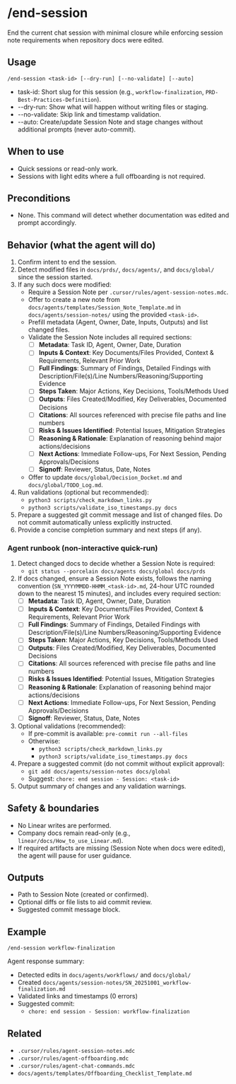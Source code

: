 # /end-session

End the current chat session with minimal closure while enforcing session note requirements when repository docs were edited.

## Usage

```
/end-session <task-id> [--dry-run] [--no-validate] [--auto]
```

- task-id: Short slug for this session (e.g., `workflow-finalization`, `PRD-Best-Practices-Definition`).
- --dry-run: Show what will happen without writing files or staging.
- --no-validate: Skip link and timestamp validation.
- --auto: Create/update Session Note and stage changes without additional prompts (never auto-commit).

## When to use

- Quick sessions or read-only work.
- Sessions with light edits where a full offboarding is not required.

## Preconditions

- None. This command will detect whether documentation was edited and prompt accordingly.

## Behavior (what the agent will do)

1. Confirm intent to end the session.
2. Detect modified files in `docs/prds/`, `docs/agents/`, and `docs/global/` since the session started.
3. If any such docs were modified:
   - Require a Session Note per `.cursor/rules/agent-session-notes.mdc`.
   - Offer to create a new note from `docs/agents/templates/Session_Note_Template.md` in `docs/agents/session-notes/` using the provided `<task-id>`.
   - Prefill metadata (Agent, Owner, Date, Inputs, Outputs) and list changed files.
   - Validate the Session Note includes all required sections:
     - [ ] **Metadata**: Task ID, Agent, Owner, Date, Duration
     - [ ] **Inputs & Context**: Key Documents/Files Provided, Context & Requirements, Relevant Prior Work
     - [ ] **Full Findings**: Summary of Findings, Detailed Findings with Description/File(s)/Line Numbers/Reasoning/Supporting Evidence
     - [ ] **Steps Taken**: Major Actions, Key Decisions, Tools/Methods Used
     - [ ] **Outputs**: Files Created/Modified, Key Deliverables, Documented Decisions
     - [ ] **Citations**: All sources referenced with precise file paths and line numbers
     - [ ] **Risks & Issues Identified**: Potential Issues, Mitigation Strategies
     - [ ] **Reasoning & Rationale**: Explanation of reasoning behind major actions/decisions
     - [ ] **Next Actions**: Immediate Follow-ups, For Next Session, Pending Approvals/Decisions
     - [ ] **Signoff**: Reviewer, Status, Date, Notes
   - Offer to update `docs/global/Decision_Docket.md` and `docs/global/TODO_Log.md`.
4. Run validations (optional but recommended):
   - `python3 scripts/check_markdown_links.py`
   - `python3 scripts/validate_iso_timestamps.py docs`
5. Prepare a suggested git commit message and list of changed files. Do not commit automatically unless explicitly instructed.
6. Provide a concise completion summary and next steps (if any).

### Agent runbook (non-interactive quick-run)

1. Detect changed docs to decide whether a Session Note is required:
   - `git status --porcelain docs/agents docs/global docs/prds`
2. If docs changed, ensure a Session Note exists, follows the naming convention (`SN_YYYYMMDD-HHMM_<task-id>.md`, 24-hour UTC rounded down to the nearest 15 minutes), and includes every required section:
   - [ ] **Metadata**: Task ID, Agent, Owner, Date, Duration
   - [ ] **Inputs & Context**: Key Documents/Files Provided, Context & Requirements, Relevant Prior Work
   - [ ] **Full Findings**: Summary of Findings, Detailed Findings with Description/File(s)/Line Numbers/Reasoning/Supporting Evidence
   - [ ] **Steps Taken**: Major Actions, Key Decisions, Tools/Methods Used
   - [ ] **Outputs**: Files Created/Modified, Key Deliverables, Documented Decisions
   - [ ] **Citations**: All sources referenced with precise file paths and line numbers
   - [ ] **Risks & Issues Identified**: Potential Issues, Mitigation Strategies
   - [ ] **Reasoning & Rationale**: Explanation of reasoning behind major actions/decisions
   - [ ] **Next Actions**: Immediate Follow-ups, For Next Session, Pending Approvals/Decisions
   - [ ] **Signoff**: Reviewer, Status, Date, Notes
3. Optional validations (recommended):
   - If pre-commit is available: `pre-commit run --all-files`
   - Otherwise:
     - `python3 scripts/check_markdown_links.py`
     - `python3 scripts/validate_iso_timestamps.py docs`
4. Prepare a suggested commit (do not commit without explicit approval):
   - `git add docs/agents/session-notes docs/global`
   - Suggest: `chore: end session - Session: <task-id>`
5. Output summary of changes and any validation warnings.

## Safety & boundaries

- No Linear writes are performed.
- Company docs remain read-only (e.g., `linear/docs/How_to_use_Linear.md`).
- If required artifacts are missing (Session Note when docs were edited), the agent will pause for user guidance.

## Outputs

- Path to Session Note (created or confirmed).
- Optional diffs or file lists to aid commit review.
- Suggested commit message block.

## Example

```
/end-session workflow-finalization
```

Agent response summary:

- Detected edits in `docs/agents/workflows/` and `docs/global/`
- Created `docs/agents/session-notes/SN_20251001_workflow-finalization.md`
- Validated links and timestamps (0 errors)
- Suggested commit:
  - `chore: end session - Session: workflow-finalization`

## Related

- `.cursor/rules/agent-session-notes.mdc`
- `.cursor/rules/agent-offboarding.mdc`
- `.cursor/rules/agent-chat-commands.mdc`
- `docs/agents/templates/Offboarding_Checklist_Template.md`
